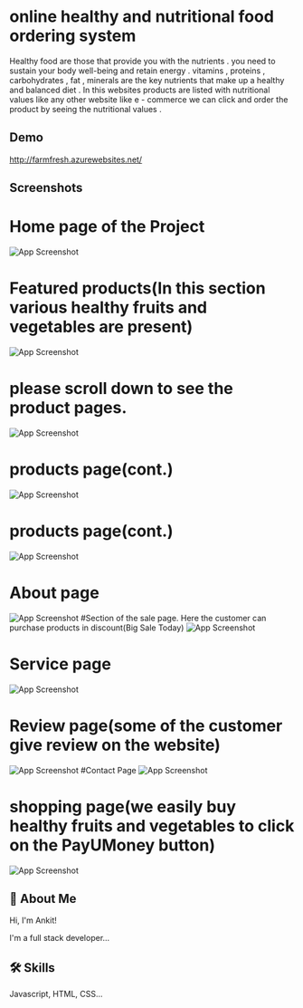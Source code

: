
# online healthy and nutritional food ordering system

Healthy food are those that provide you with the nutrients . you need to sustain your body well-being and retain energy . vitamins , proteins , carbohydrates , fat , minerals are the key nutrients that make up a healthy and balanced diet . In this websites products are listed with nutritional values like any other website like e - commerce we can click and order the product by seeing the nutritional values .

## Demo

http://farmfresh.azurewebsites.net/
## Screenshots
# Home page of the Project
![App Screenshot](https://user-images.githubusercontent.com/91620114/155885843-aca8ab0c-9ec8-4bf6-bdb5-23560dcb9735.png)
# Featured products(In this section various healthy fruits and vegetables are present)
![App Screenshot](https://user-images.githubusercontent.com/91620114/155885856-fd33a4e8-bd77-49e6-97eb-79404f132fcc.png)
# please scroll down to see the product pages.
![App Screenshot](https://user-images.githubusercontent.com/91620114/155885860-523361a7-0796-4270-90d3-bf25624e585f.png)
# products page(cont.)
![App Screenshot](https://user-images.githubusercontent.com/91620114/155885861-a285e42c-af81-4a31-85f7-3e102b0ddad5.png)
# products page(cont.)
![App Screenshot](https://user-images.githubusercontent.com/91620114/155885865-3aeeebfb-45a2-4d90-83ce-227ad489def9.png)
# About page
![App Screenshot](https://user-images.githubusercontent.com/91620114/155885869-833fe9fd-b301-475f-a57f-8641a2f6b34b.png)
#Section of the sale page. Here the customer can purchase products in discount(Big Sale Today)
![App Screenshot](https://user-images.githubusercontent.com/91620114/155885872-01574a5a-6f33-4be3-bbf7-e0598ed4398c.png)
# Service page
![App Screenshot](https://user-images.githubusercontent.com/91620114/155885874-39e45933-5645-4673-b1d6-f0d16d42092c.png)
# Review page(some of the customer give review on the website)
![App Screenshot](https://user-images.githubusercontent.com/91620114/155885876-0eca9308-16d6-4548-9410-76e0e4d58fce.png)
#Contact Page
![App Screenshot](https://user-images.githubusercontent.com/91620114/155885878-8f6bfc84-6949-4f9a-9046-cb85063c00ce.png)
# shopping page(we easily buy healthy fruits and vegetables to click on the PayUMoney button)
![App Screenshot](https://user-images.githubusercontent.com/91620114/155885882-0432951b-ac28-4d99-a68f-2d71c5e7cade.png)

## 🚀 About Me
Hi, I'm Ankit!

I'm a full stack developer...




## 🛠 Skills
Javascript, HTML, CSS...



